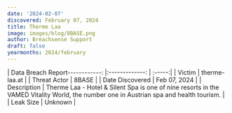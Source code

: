 ```yaml
---
date: '2024-02-07'
discovered: February 07, 2024
title: Therme Laa
image: images/blog/8BASE.png
author: Breachsense Support
draft: false
yearmonths: 2024/february
---
```


| Data Breach Report------------:     |:-------------:    | :-----:|
| Victim      | therme-laa.at      | 
| Threat Actor      | 8BASE      | 
| Date Discovered      | Feb 07, 2024      | 
| Description      | Therme Laa - Hotel & Silent Spa is one of nine resorts in the VAMED Vitality World, the number one in Austrian spa and health tourism.      | 
| Leak Size      | Unknown      | 

